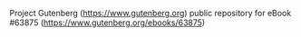 Project Gutenberg (https://www.gutenberg.org) public repository for
eBook #63875 (https://www.gutenberg.org/ebooks/63875)
